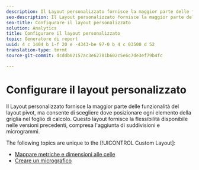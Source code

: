 ```yaml
---
description: Il Layout personalizzato fornisce la maggior parte delle funzionalità del layout pivot, ma consente di scegliere dove posizionare ogni elemento della griglia nel foglio di calcolo. Questo layout fornisce la flessibilità disponibile nelle versioni precedenti, compresa l'aggiunta di suddivisioni e microgrammi.
seo-description: Il Layout personalizzato fornisce la maggior parte delle funzionalità del layout pivot, ma consente di scegliere dove posizionare ogni elemento della griglia nel foglio di calcolo. Questo layout fornisce la flessibilità disponibile nelle versioni precedenti, compresa l'aggiunta di suddivisioni e microgrammi.
seo-title: Configurare il layout personalizzato
solution: Analytics
title: Configurare il layout personalizzato
topic: Generatore di report
uuid: 4 c 1404 b 1-f 20 e -4343-be 97-0 b 4 c 03500 d 52
translation-type: tm+mt
source-git-commit: dcddb02157ac3e62781b602c5e6c7de3ef79b4fc

---
```



# Configurare il layout personalizzato

Il Layout personalizzato fornisce la maggior parte delle funzionalità del layout pivot, ma consente di scegliere dove posizionare ogni elemento della griglia nel foglio di calcolo. Questo layout fornisce la flessibilità disponibile nelle versioni precedenti, compresa l'aggiunta di suddivisioni e microgrammi.

The following topics are unique to the [!UICONTROL Custom Layout]:

* [Mappare metriche e dimensioni alle celle](/help/analyze/report-builder/layout/map-metrics-and-dimensions-to-cells.md)
* [Creare un micrografico](/help/analyze/report-builder/layout/t-create-a-microchart.md)